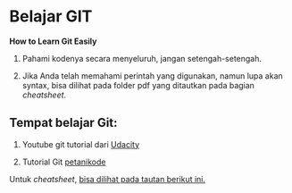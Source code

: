 # Belajar GIT

**How to Learn Git Easily**

1. Pahami kodenya secara menyeluruh, jangan setengah-setengah.

2. Jika Anda telah memahami perintah yang digunakan, namun lupa akan syntax, bisa dilihat pada folder pdf yang ditautkan pada bagian *cheatsheet*.


## Tempat belajar Git:
1. Youtube git tutorial dari [Udacity](https://www.youtube.com/playlist?list=PLAwxTw4SYaPk8_-6IGxJtD3i2QAu5_s_p)

2. Tutorial Git [petanikode](https://www.petanikode.com/tutorial/git/)

Untuk *cheatsheet*, [bisa dilihat pada tautan berikut ini.](https://education.github.com/git-cheat-sheet-education.pdf)
